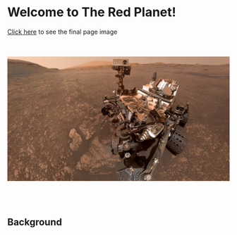 # Welcome to The Red Planet!

<div>
<a href="Missions_to_Mars/static/web_look.jpg">Click here</a> to see the final page image
</div>
<br>
<br>
<p align="center">
<img src="Missions_to_Mars/static/jumbotron_background.jpg" alt="Mars out of range ... Waiting for Satellite" max-height="70%" max-width="70%"><p>
<br>
<br>
  
## Background
